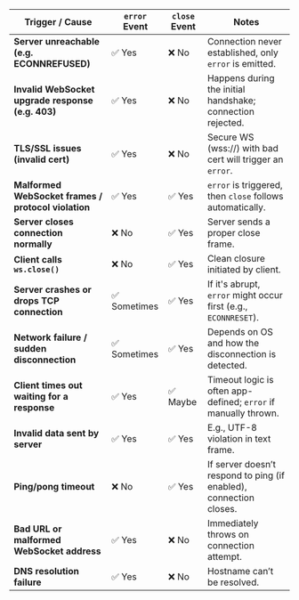 <!-- @format -->

| **Trigger / Cause**                                 | **`error` Event** | **`close` Event** | **Notes**                                                          |
| --------------------------------------------------- | ----------------- | ----------------- | ------------------------------------------------------------------ |
| **Server unreachable (e.g. ECONNREFUSED)**          | ✅ Yes            | ❌ No             | Connection never established, only `error` is emitted.             |
| **Invalid WebSocket upgrade response (e.g. 403)**   | ✅ Yes            | ❌ No             | Happens during the initial handshake; connection rejected.         |
| **TLS/SSL issues (invalid cert)**                   | ✅ Yes            | ❌ No             | Secure WS (wss\://) with bad cert will trigger an `error`.         |
| **Malformed WebSocket frames / protocol violation** | ✅ Yes            | ✅ Yes            | `error` is triggered, then `close` follows automatically.          |
| **Server closes connection normally**               | ❌ No             | ✅ Yes            | Server sends a proper close frame.                                 |
| **Client calls `ws.close()`**                       | ❌ No             | ✅ Yes            | Clean closure initiated by client.                                 |
| **Server crashes or drops TCP connection**          | ✅ Sometimes      | ✅ Yes            | If it's abrupt, `error` might occur first (e.g., `ECONNRESET`).    |
| **Network failure / sudden disconnection**          | ✅ Sometimes      | ✅ Yes            | Depends on OS and how the disconnection is detected.               |
| **Client times out waiting for a response**         | ✅ Yes            | ✅ Maybe          | Timeout logic is often app-defined; `error` if manually thrown.    |
| **Invalid data sent by server**                     | ✅ Yes            | ✅ Yes            | E.g., UTF-8 violation in text frame.                               |
| **Ping/pong timeout**                               | ❌ No             | ✅ Yes            | If server doesn’t respond to ping (if enabled), connection closes. |
| **Bad URL or malformed WebSocket address**          | ✅ Yes            | ❌ No             | Immediately throws on connection attempt.                          |
| **DNS resolution failure**                          | ✅ Yes            | ❌ No             | Hostname can’t be resolved.                                        |
